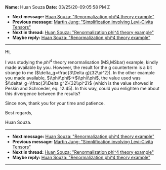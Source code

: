 **Name:** Huan Souza
**Date:** 03/25/20-09:05:58 PM Z

  - **Next message:** [Huan Souza: "Renormalization phi^4 theory
    example"](1576.html)
  - **Previous message:** [Martin Jung: "Simplification involving
    Levi-Civita Tensors"](1574.html)
  - **Next in thread:** [Huan Souza: "Renormalization phi^4 theory
    example"](1576.html)
  - **Maybe reply:** [Huan Souza: "Renormalization phi^4 theory
    example"](1576.html)

-----

Hi,  

I was studying the $phi^4$ theory renormalisation (MS,MSbar) example,
kindly made available by you. However, the result for the g counterterm
is a bit strange to me ($\\delta\_g=\\frac{3\\Delta g}{32\\pi^2}). In
the other example you made available, $\\phi\\phi$-\>$\\phi\\phi$, the
value used was $\\delta\_g=\\frac{3\\Delta g^2}{32\\pi^2}$ (which is the
value showed in Peskin and Schroeder, eq. 12.45). In this way, could you
enlighten me about this divergence between the results?  

Since now, thank you for your time and patience.  

Best regards,  

Huan Souza.  

-----

  - **Next message:** [Huan Souza: "Renormalization phi^4 theory
    example"](1576.html)
  - **Previous message:** [Martin Jung: "Simplification involving
    Levi-Civita Tensors"](1574.html)
  - **Next in thread:** [Huan Souza: "Renormalization phi^4 theory
    example"](1576.html)
  - **Maybe reply:** [Huan Souza: "Renormalization phi^4 theory
    example"](1576.html)

-----

